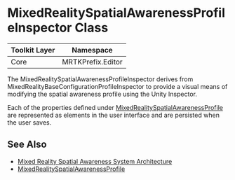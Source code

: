 # MixedRealitySpatialAwarenessProfileInspector Class

| Toolkit Layer | Namespace |
| --- | --- |
| Core | MRTKPrefix.Editor |

The MixedRealitySpatialAwarenessProfileInspector derives from MixedRealityBaseConfigurationProfileInspector to provide a visual means of modifying the spatial awareness profile using the Unity Inspector.

Each of the properties defined under [MixedRealitySpatialAwarenessProfile](MixedRealitySpatialAwarenessProfile.md) are represented as elements in the user interface and are persisted when the user saves.

## See Also

- [Mixed Reality Spatial Awareness System Architecture](SpatialAwarenessSystemArchitecture.md)
- [MixedRealitySpatialAwarenessProfile](MixedRealitySpatialAwarenessProfile.md)
